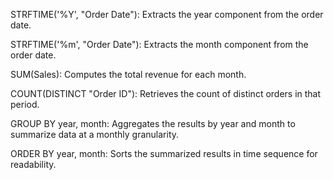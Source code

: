 STRFTIME('%Y', "Order Date"): Extracts the year component from the order date.

STRFTIME('%m', "Order Date"): Extracts the month component from the order date.

SUM(Sales): Computes the total revenue for each month.

COUNT(DISTINCT "Order ID"): Retrieves the count of distinct orders in that period.

GROUP BY year, month: Aggregates the results by year and month to summarize data at a monthly granularity.

ORDER BY year, month: Sorts the summarized results in time sequence for readability.
